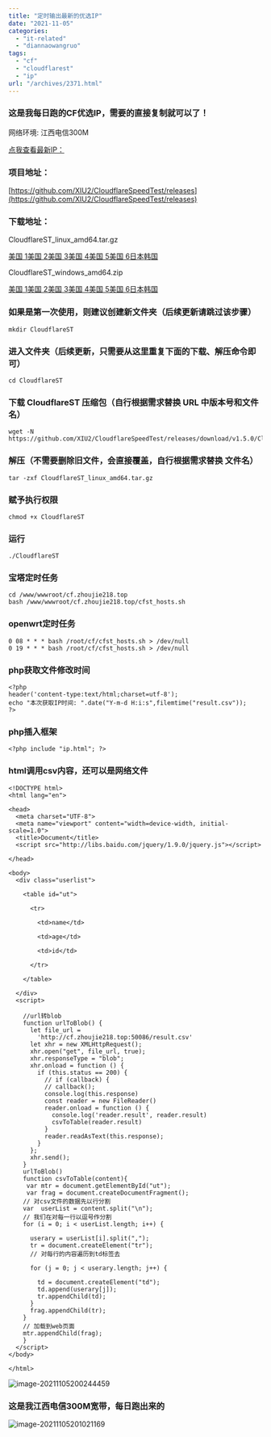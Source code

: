 ```yaml
---
title: "定时输出最新的优选IP"
date: "2021-11-05"
categories: 
  - "it-related"
  - "diannaowangruo"
tags: 
  - "cf"
  - "cloudflarest"
  - "ip"
url: "/archives/2371.html"
---
```


### 这是我每日跑的CF优选IP，需要的直接复制就可以了！

网络环境: 江西电信300M

[点我查看最新IP：](https://cfip.zhoujie218.top "点我查看最新IP：")

### 项目地址：

[https://github.com/XIU2/CloudflareSpeedTest/releases](https://github.com/XIU2/CloudflareSpeedTest/releases)

### 下载地址：

CloudflareST\_linux\_amd64.tar.gz

[美国 1](https://gh.api.99988866.xyz/https://github.com/XIU2/CloudflareSpeedTest/releases/download/v1.5.1/CloudflareST_linux_amd64.tar.gz)[美国 2](https://github.91chifun.workers.dev/https://github.com/XIU2/CloudflareSpeedTest/releases/download/v1.5.1/CloudflareST_linux_amd64.tar.gz)[美国 3](https://gh.xiu2.xyz/https://github.com/XIU2/CloudflareSpeedTest/releases/download/v1.5.1/CloudflareST_linux_amd64.tar.gz)[美国 4](https://gh.argv.cc/https://github.com/XIU2/CloudflareSpeedTest/releases/download/v1.5.1/CloudflareST_linux_amd64.tar.gz)[美国 5](https://pd.zwc365.com/seturl/https://github.com/XIU2/CloudflareSpeedTest/releases/download/v1.5.1/CloudflareST_linux_amd64.tar.gz)[美国 6](https://git.yumenaka.net/https://github.com/XIU2/CloudflareSpeedTest/releases/download/v1.5.1/CloudflareST_linux_amd64.tar.gz)[日本](https://download.fastgit.org/XIU2/CloudflareSpeedTest/releases/download/v1.5.1/CloudflareST_linux_amd64.tar.gz)[韩国](https://ghproxy.com/https://github.com/XIU2/CloudflareSpeedTest/releases/download/v1.5.1/CloudflareST_linux_amd64.tar.gz)

CloudflareST\_windows\_amd64.zip

[美国 1](https://gh.api.99988866.xyz/https://github.com/XIU2/CloudflareSpeedTest/releases/download/v1.5.1/CloudflareST_windows_amd64.zip)[美国 2](https://github.91chifun.workers.dev/https://github.com/XIU2/CloudflareSpeedTest/releases/download/v1.5.1/CloudflareST_windows_amd64.zip)[美国 3](https://gh.xiu2.xyz/https://github.com/XIU2/CloudflareSpeedTest/releases/download/v1.5.1/CloudflareST_windows_amd64.zip)[美国 4](https://gh.argv.cc/https://github.com/XIU2/CloudflareSpeedTest/releases/download/v1.5.1/CloudflareST_windows_amd64.zip)[美国 5](https://pd.zwc365.com/seturl/https://github.com/XIU2/CloudflareSpeedTest/releases/download/v1.5.1/CloudflareST_windows_amd64.zip)[美国 6](https://git.yumenaka.net/https://github.com/XIU2/CloudflareSpeedTest/releases/download/v1.5.1/CloudflareST_windows_amd64.zip)[日本](https://download.fastgit.org/XIU2/CloudflareSpeedTest/releases/download/v1.5.1/CloudflareST_windows_amd64.zip)[韩国](https://ghproxy.com/https://github.com/XIU2/CloudflareSpeedTest/releases/download/v1.5.1/CloudflareST_windows_amd64.zip)

### 如果是第一次使用，则建议创建新文件夹（后续更新请跳过该步骤）

```
mkdir CloudflareST
```

### 进入文件夹（后续更新，只需要从这里重复下面的下载、解压命令即可）

```
cd CloudflareST
```

### 下载 CloudflareST 压缩包（自行根据需求替换 URL 中版本号和文件名）

```
wget -N https://github.com/XIU2/CloudflareSpeedTest/releases/download/v1.5.0/CloudflareST_linux_amd64.tar.gz
```

### 解压（不需要删除旧文件，会直接覆盖，自行根据需求替换 文件名）

```
tar -zxf CloudflareST_linux_amd64.tar.gz
```

### 赋予执行权限

```
chmod +x CloudflareST
```

### 运行

```
./CloudflareST
```

### 宝塔定时任务

```
cd /www/wwwroot/cf.zhoujie218.top
bash /www/wwwroot/cf.zhoujie218.top/cfst_hosts.sh
```

### openwrt定时任务

```
0 08 * * * bash /root/cf/cfst_hosts.sh > /dev/null
0 19 * * * bash /root/cf/cfst_hosts.sh > /dev/null
```

### php获取文件修改时间

```
<?php
header('content-type:text/html;charset=utf-8');
echo "本次获取IP时间: ".date("Y-m-d H:i:s",filemtime("result.csv"));
?>
```

### php插入框架

```
<?php include "ip.html"; ?>
```

### html调用csv内容，还可以是网络文件

```
<!DOCTYPE html>
<html lang="en">

<head>
  <meta charset="UTF-8">
  <meta name="viewport" content="width=device-width, initial-scale=1.0">
  <title>Document</title>
  <script src="http://libs.baidu.com/jquery/1.9.0/jquery.js"></script>

</head>

<body>
  <div class="userlist">

    <table id="ut">

      <tr>

        <td>name</td>

        <td>age</td>

        <td>id</td>

      </tr>

    </table>

  </div>
  <script>

    //url转blob
    function urlToBlob() {
      let file_url =
        'http://cf.zhoujie218.top:50086/result.csv'
      let xhr = new XMLHttpRequest();
      xhr.open("get", file_url, true);
      xhr.responseType = "blob";
      xhr.onload = function () {
        if (this.status == 200) {
          // if (callback) {
          // callback();
          console.log(this.response)
          const reader = new FileReader()
          reader.onload = function () {
            console.log('reader.result', reader.result)
            csvToTable(reader.result)
          }
          reader.readAsText(this.response);
        }
      };
      xhr.send();
    }
    urlToBlob()
    function csvToTable(content){
     var mtr = document.getElementById("ut");
     var frag = document.createDocumentFragment();
    // 对csv文件的数据先以行分割
    var  userList = content.split("\n");
    // 我们在对每一行以逗号作分割
    for (i = 0; i < userList.length; i++) {

      userary = userList[i].split(",");
      tr = document.createElement("tr");
      // 对每行的内容遍历到td标签去

      for (j = 0; j < userary.length; j++) {

        td = document.createElement("td");
        td.append(userary[j]);
        tr.appendChild(td);
      }
      frag.appendChild(tr);
    }
    // 加载到web页面
    mtr.appendChild(frag);
    }
  </script>
</body>

</html>
```

![image-20211105200244459](/images/2021/11/4772d7942759344652777ced2a024816.png)

### 这是我江西电信300M宽带，每日跑出来的

![image-20211105201021169](/images/2021/11/1b98b0ecd174878505d77ddae2d856dd.png)
